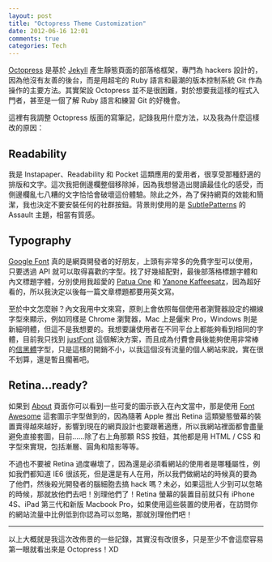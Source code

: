 ```yaml
---
layout: post
title: "Octopress Theme Customization"
date: 2012-06-16 12:01
comments: true
categories: Tech
---
```

[Octopress][05] 是基於 [Jekyll][10] 產生靜態頁面的部落格框架，專門為 hackers 設計的，因為他沒有友善的後台，而是用超宅的 Ruby 語言和最潮的版本控制系統 Git 作為操作的主要方法。其實架設 Octopress 並不是很困難，對於想要我這樣的程式入門者，甚至是一個了解 Ruby 語言和練習 Git 的好機會。

[05]: http://octopress.org/
[10]: https://github.com/mojombo/jekyll

這裡有我調整 Octopress 版面的寫筆記，記錄我用什麼方法，以及我為什麼這樣改的原因：

## Readability

我是 Instapaper、Readability 和 Pocket 這類應用的愛用者，很享受那種舒適的排版和文字。這次我把側邊欄整個移除掉，因為我想營造出閱讀最佳化的感受，而側邊欄亂七八糟的文字恰恰會破壞這份體驗。除此之外，為了保持網頁的效能和簡潔，我也決定不要安裝任何的社群按鈕。背景則使用的是 [SubtlePatterns][27] 的 Assault 主題，相當有質感。

## Typography

[Google Font][15] 真的是網頁開發者的好朋友，上頭有非常多的免費字型可以使用，只要透過 API 就可以取得喜歡的字型。找了好幾組配對，最後部落格標題字體和內文標題字體，分別使用我超愛的 [Patua One][30] 和 [Yanone Kaffeesatz][40]，因為超好看的，所以我決定以後每一篇文章標題都要用英文寫。

至於中文怎麼辦？內文我用中文來寫，原則上會依照每個使用者瀏覽器設定的襯線字型來顯示，例如同樣是 Chrome 瀏覽器，Mac 上是儷宋 Pro，Windows 則是新細明體，但這不是我想要的。我想要讓使用者在不同平台上都能夠看到相同的字體，目前我只找到 [justFont][20] 這個解決方案，而且成為付費會員後能夠使用非常棒的[信黑體][23]字型，只是這樣的開銷不小，以我這個沒有流量的個人網站來說，實在很不划算，還是暫且擱著吧。

## Retina…ready?

如果到 [About][24] 頁面你可以看到一些可愛的圖示嵌入在內文當中，那是使用 [Font Awesome][25] 這套圖示字型做到的，因為隨著 Apple 推出 Retina 這類變態螢幕的裝置賣得越來越好，影響到現在的網頁設計也要跟著適應，所以我網站裡面都會盡量避免直接套圖，目前……除了右上角那顆 RSS 按鈕，其他都是用 HTML / CSS 和字型來實現，包括漸層、圓角和陰影等等。

不過也不要被 Retina 過度嚇壞了，因為還是必須看網站的使用者是哪種屬性，例如我們都知道 IE6 很該死，但是還是有人在用，所以我們做網站的時候真的要為了他們，然後殺光開發者的腦細胞去搞 hack 嗎？未必，如果這批人少到可以忽略的時候，那就放他們去吧！別理他們了！Retina 螢幕的裝置目前就只有 iPhone 4S、iPad 第三代和新版 Macbook Pro，如果使用這些裝置的使用者，在訪問你的網站流量中比例低到你認為可以忽略，那就別理他們吧！

[15]: http://www.google.com/webfonts
[20]: http://www.justfont.com/
[23]: http://www.vmtype.com/index_c.html
[24]: ../../about
[25]: http://fortawesome.github.com/Font-Awesome/
[27]: http://subtlepatterns.com
[30]: http://www.google.com/webfonts/specimen/Patua+One
[40]: http://www.google.com/webfonts/specimen/Yanone+Kaffeesatz

****

以上大概就是我這次改佈景的一些記錄，其實沒有改很多，只是至少不會這麼容易第一眼就看出來是 Octopress！XD
